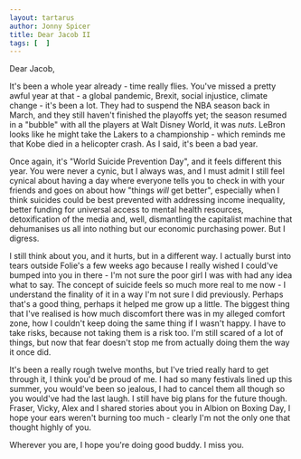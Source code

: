```yaml
---
layout: tartarus
author: Jonny Spicer
title: Dear Jacob II
tags: [  ]
---
```

Dear Jacob,

It's been a whole year already - time really flies. You've missed a pretty awful year at that - a global pandemic, Brexit, social injustice, climate change - it's been a lot. They
had to suspend the NBA season back in March, and they still haven't finished the playoffs yet; the season resumed in a "bubble" with all the players at Walt Disney World,
it was *nuts*. LeBron looks like he might take the Lakers to a championship - which reminds me that Kobe died in a helicopter crash. As I said, it's been a bad year.

Once again, it's "World Suicide Prevention Day", and it feels different this year. You were never a cynic, but I always was, and I must admit I still feel cynical about having a day
where everyone tells you to check in with your friends and goes on about how "things *will* get better", especially when I think suicides could be best prevented with addressing
income inequality, better funding for universal access to mental health resources, detoxification of the media and, well, dismantling the capitalist machine that dehumanises us all
into nothing but our economic purchasing power. But I digress.

I still think about you, and it hurts, but in a different way. I actually burst into tears outside Folie's a few weeks ago because I really wished I could've bumped into you in there -
I'm not sure the poor girl I was with had any idea what to say. The concept of suicide feels so much more real to me now - I understand the finality of it in a way I'm not sure I did
previously. Perhaps that's a good thing, perhaps it helped me grow up a little. The biggest thing that I've realised is how much discomfort there was in my alleged comfort zone, how
I couldn't keep doing the same thing if I wasn't happy. I have to take risks, because not taking them is a risk too. I'm still scared of a lot of things, but now that fear doesn't stop
me from actually doing them the way it once did.

It's been a really rough twelve months, but I've tried really hard to get through it, I think you'd be proud of me. I had so many festivals lined up this summer, you would've been so
jealous, I had to cancel them all though so you would've had the last laugh. I still have big plans for the future though. Fraser, Vicky, Alex and I shared stories about you in Albion
on Boxing Day, I hope your ears weren't burning too much - clearly I'm not the only one that thought highly of you.

Wherever you are, I hope you're doing good buddy. I miss you.
